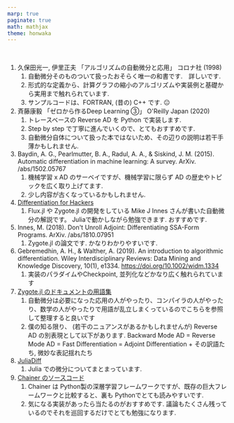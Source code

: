 ```yaml
---
marp: true
paginate: true
math: mathjax
theme: honwaka
---
```



<!-- _header: 自動微分の勉強で参考になる文献-->

<style scoped>
  {
    font-size: 0.8em;
  }
</style>

<br>


1.  久保田光一, 伊里正夫 「アルゴリズムの自動微分と応用」 コロナ社 (1998)
    1. 自動微分そのものついて扱ったおそらく唯一の和書です.　詳しいです.
    2. 形式的な定義から、計算グラフの縮小のアルゴリズムや実装例と基礎から実用まで触れられています.
    3. サンプルコードは、FORTRAN, (昔の) C++ です. 😐
2. 斉藤康毅 「ゼロから作るDeep Learning ③」 O'Reilly Japan (2020)
    1. トレースベースの Reverse AD を Python で実装します. 
    2. Step by step で丁寧に進んでいくので、とてもおすすめです.
    3. 自動微分自体について扱った本ではないため、その辺りの説明は若干手薄かもしれません.
3. Baydin, A. G., Pearlmutter, B. A., Radul, A. A., & Siskind, J. M. (2015). Automatic differentiation in machine learning: A survey. ArXiv. /abs/1502.05767
    1. 機械学習 x AD のサーベイですが、機械学習に限らず AD の歴史やトピックを広く取り上げてます.
    2. 少し内容が古くなっているかもしれません.
4. [Differentiation for Hackers](https://github.com/MikeInnes/diff-zoo) 
   1. Flux.jl  や Zygote.jl の開発をしている Mike J Innes さんが書いた自動微分の解説です。 Juliaで動かしながら勉強できます. おすすめです.
5. Innes, M. (2018). Don't Unroll Adjoint: Differentiating SSA-Form Programs. ArXiv. /abs/1810.07951
   1. Zygote.jl の論文です. かなりわかりやすいです.
6. Gebremedhin, A. H., & Walther, A. (2019). An introduction to algorithmic differentiation. Wiley Interdisciplinary Reviews: Data Mining and Knowledge Discovery, 10(1), e1334. https://doi.org/10.1002/widm.1334
   1. 実装のパラダイムやCheckpoint, 並列化などかなり広く触れられています
7. [Zygote.jl のドキュメントの用語集](https://fluxml.ai/Zygote.jl/stable/glossary/)
   1. 自動微分は必要になった応用の人がやったり、コンパイラの人がやったり、数学の人がやったりで用語が乱立しまくっているのでこちらを参照して整理すると良いです
   2. 僕の知る限り、 (若干のニュアンスがあるかもしれませんが) Reverse AD の別表現として以下があります.
   Backward Mode AD = Reverse Mode AD = Fast Differentiation  = Adjoint Differentiation + その訳語たち, 微妙な表記揺れたち
8. [JuliaDiff](https://juliadiff.org/)
   1. Julia での微分についてまとまっています.
9.  [Chainer のソースコード](https://github.com/chainer)
    1. Chainer は Python製の深層学習フレームワークですが、既存の巨大フレームワークと比較すると、裏も Pythonでとても読みやすいです.
    2. 気になる実装があったら当たるのがおすすめです. 議論もたくさん残っているのでそれを巡回するだけでとても勉強になります.

    